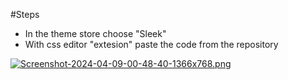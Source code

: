 #Steps
* In the theme store choose "Sleek"
* With css editor "extesion" paste the code from the repository


[![Screenshot-2024-04-09-00-48-40-1366x768.png](https://i.postimg.cc/QC6LSgwy/Screenshot-2024-04-09-00-48-40-1366x768.png)](https://postimg.cc/ct85L3sR)
